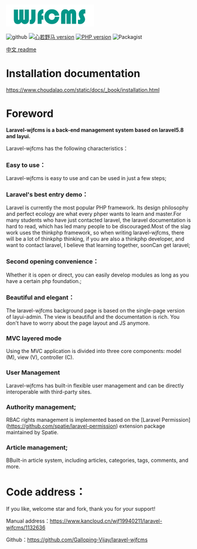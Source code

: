 ![default](./public/images/config/logo.png)

![github](https://img.shields.io/badge/build-passing-green.svg)
<a href="https://github.com/Galloping-Vijay/laravel-wjfcms/blob/master/public/static/docs/images/公众号.jpg"><img src="https://img.shields.io/badge/微信公众号-心若野马-green.svg" alt="心若野马 version" height="18"></a>
<a href="https://badge.fury.io/ph/galloping-vijay%2Flaravel-wjfcms"><img src="https://badge.fury.io/ph/galloping-vijay%2Flaravel-wjfcms.svg" alt="PHP version" height="18"></a>
![Packagist](https://img.shields.io/packagist/l/galloping-vijay/laravel-wjfcms.svg)

<a href="https://github.com/Galloping-Vijay/laravel-wjfcms/blob/master/README_CN.md">中文 readme</a>

# Installation documentation

https://www.choudalao.com/static/docs/_book/installation.html

# Foreword

**Laravel-wjfcms is a back-end management system based on laravel5.8 and layui.**

Laravel-wjfcms has the following characteristics：

###   Easy to use：

Laravel-wjfcms is easy to use and can be used in just a few steps;

###   Laravel's best entry demo：

Laravel is currently the most popular PHP framework. Its design philosophy and perfect ecology are what every phper wants to learn and master.For many students who have just contacted laravel, the laravel documentation is hard to read, which has led many people to be discouraged.Most of the slag work uses the thinkphp framework, so when writing laravel-wjfcms, there will be a lot of thinkphp thinking, if you are also a thinkphp developer, and want to contact laravel, I believe that learning together, soonCan get laravel;

###   Second opening convenience：

Whether it is open or direct, you can easily develop modules as long as you have a certain php foundation.;

###  Beautiful and elegant：

The laravel-wjfcms background page is based on the single-page version of layui-admin. The view is beautiful and the documentation is rich. You don't have to worry about the page layout and JS anymore.

### MVC layered mode

Using the MVC application is divided into three core components: model (M), view (V), controller (C).

### User Management

Laravel-wjfcms has built-in flexible user management and can be directly interoperable with third-party sites.

### Authority management;
RBAC rights management is implemented based on the [Laravel Permission] (https://github.com/spatie/laravel-permission) extension package maintained by Spatie.

### Article management;

BBuilt-in article system, including articles, categories, tags, comments, and more.

# Code address：

If you like, welcome star and fork, thank you for your support!

Manual address：https://www.kancloud.cn/wjf19940211/laravel-wjfcms/1132636

Github：https://github.com/Galloping-Vijay/laravel-wjfcms
